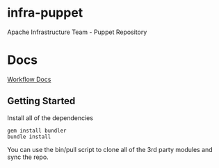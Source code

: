 infra-puppet
============
Apache Infrastructure Team - Puppet Repository

# Docs

[Workflow Docs](https://cwiki.apache.org/confluence/display/INFRA/Git+workflow+for+infrastructure-puppet+repo)

## Getting Started
Install all of the dependencies

    gem install bundler
    bundle install
    

You can use the bin/pull script to clone all of the 3rd party modules and sync the repo.
